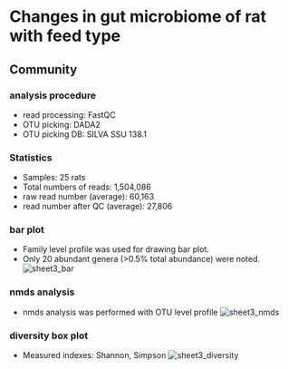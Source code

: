 # Changes in gut microbiome of rat with feed type
## Community
### analysis procedure
- read processing: FastQC
- OTU picking: DADA2
- OTU picking DB: SILVA SSU 138.1

### Statistics
- Samples: 25 rats
- Total numbers of reads: 1,504,086
- raw read number (average): 60,163
- read number after QC (average): 27,806

### bar plot
- Family level profile was used for drawing bar plot.
- Only 20 abundant genera (>0.5% total abundance) were noted.
![sheet3_bar](https://user-images.githubusercontent.com/119988478/206120671-ece817a4-f73f-4f1a-86bc-552a8a98565e.png)

### nmds analysis
- nmds analysis was performed with OTU level profile
![sheet3_nmds](https://user-images.githubusercontent.com/119988478/206120715-4bf97d16-bd03-4738-af6b-424dcfca1c2c.png)

### diversity box plot
- Measured indexes: Shannon, Simpson
![sheet3_diversity](https://user-images.githubusercontent.com/119988478/206120747-164455f5-e7e9-40d0-9970-b6f86cd471c9.png)
